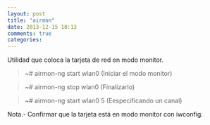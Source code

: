 ```yaml
---
layout: post
title: "airmon"
date: 2013-12-15 18:13
comments: true
categories: 
---
```

Utilidad que coloca la tarjeta de red en modo monitor.

>~# airmon-ng start wlan0 (Iniciar el modo monitor)

>~# airmon-ng stop wlan0 (Finalizarlo)

>~# airmon-ng start wlan0 5 (Eespecificando un canal)

Nota.- Confirmar que la tarjeta está en modo monitor con iwconfig.

